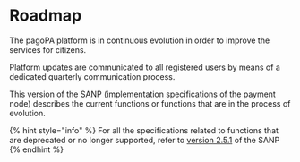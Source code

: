 # Roadmap

The pagoPA platform is in continuous evolution in order to improve the services for citizens.

Platform updates are communicated to all registered users by means of a dedicated quarterly communication process.

This version of the SANP (implementation specifications of the payment node) describes the current functions or functions that are in the process of evolution.

{% hint style="info" %} For all the specifications related to functions that are deprecated or no longer supported, refer to [version 2.5.1](https://app.gitbook.com/o/KXYtsf32WSKm6ga638R3/s/P8TYVFYipQYir4JqodY3/) of the SANP {% endhint %}